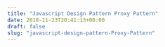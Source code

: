```yaml
---
title: "Javascript Design Pattern Proxy Pattern"
date: 2018-11-23T20:41:13+08:00
draft: false
slug: "javascript-design-pattern-Proxy-Pattern"
---
```

